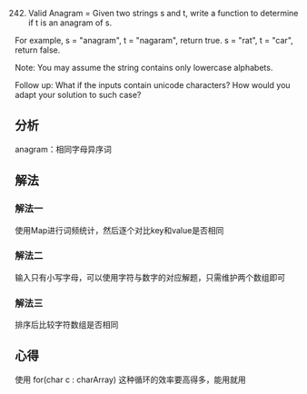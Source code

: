 242. Valid Anagram
=
Given two strings s and t, write a function to determine if t is an anagram of s.

For example,
s = "anagram", t = "nagaram", return true.
s = "rat", t = "car", return false.

Note:
You may assume the string contains only lowercase alphabets.

Follow up:
What if the inputs contain unicode characters? How would you adapt your solution to such case?

分析
-

anagram：相同字母异序词

解法
-

### 解法一

使用Map进行词频统计，然后逐个对比key和value是否相同

### 解法二

输入只有小写字母，可以使用字符与数字的对应解题，只需维护两个数组即可

### 解法三

排序后比较字符数组是否相同

心得
-
使用 for(char c : charArray) 这种循环的效率要高得多，能用就用